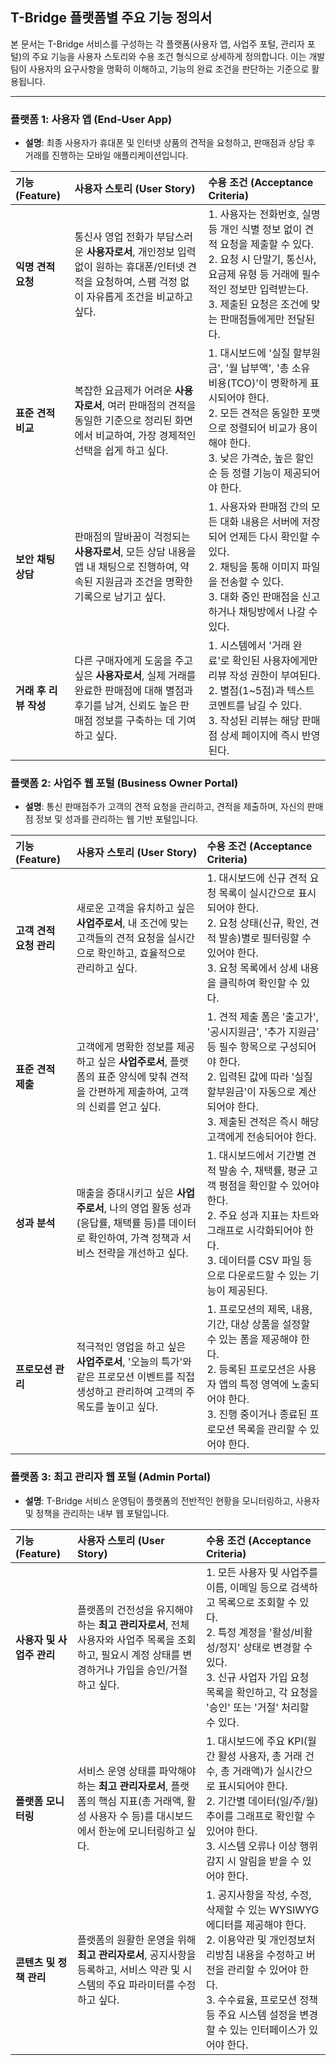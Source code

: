 ## T-Bridge 플랫폼별 주요 기능 정의서

본 문서는 T-Bridge 서비스를 구성하는 각 플랫폼(사용자 앱, 사업주 포털, 관리자 포털)의 주요 기능을 사용자 스토리와 수용 조건 형식으로 상세하게 정의합니다. 이는 개발팀이 사용자의 요구사항을 명확히 이해하고, 기능의 완료 조건을 판단하는 기준으로 활용됩니다.

---

### 플랫폼 1: 사용자 앱 (End-User App)
- **설명**: 최종 사용자가 휴대폰 및 인터넷 상품의 견적을 요청하고, 판매점과 상담 후 거래를 진행하는 모바일 애플리케이션입니다.

| 기능 (Feature)   | 사용자 스토리 (User Story)                                                                        | 수용 조건 (Acceptance Criteria)                                                                                                                 |
| :------------- | :------------------------------------------------------------------------------------------ | :------------------------------------------------------------------------------------------------------------------------------------------ |
| **익명 견적 요청**   | 통신사 영업 전화가 부담스러운 **사용자로서**, 개인정보 입력 없이 원하는 휴대폰/인터넷 견적을 요청하여, 스팸 걱정 없이 자유롭게 조건을 비교하고 싶다.     | 1. 사용자는 전화번호, 실명 등 개인 식별 정보 없이 견적 요청을 제출할 수 있다.<br>2. 요청 시 단말기, 통신사, 요금제 유형 등 거래에 필수적인 정보만 입력받는다.<br>3. 제출된 요청은 조건에 맞는 판매점들에게만 전달된다.        |
| **표준 견적 비교**   | 복잡한 요금제가 어려운 **사용자로서**, 여러 판매점의 견적을 동일한 기준으로 정리된 화면에서 비교하여, 가장 경제적인 선택을 쉽게 하고 싶다.           | 1. 대시보드에 '실질 할부원금', '월 납부액', '총 소유 비용(TCO)'이 명확하게 표시되어야 한다.<br>2. 모든 견적은 동일한 포맷으로 정렬되어 비교가 용이해야 한다.<br>3. 낮은 가격순, 높은 할인순 등 정렬 기능이 제공되어야 한다. |
| **보안 채팅 상담**   | 판매점의 말바꿈이 걱정되는 **사용자로서**, 모든 상담 내용을 앱 내 채팅으로 진행하여, 약속된 지원금과 조건을 명확한 기록으로 남기고 싶다.            | 1. 사용자와 판매점 간의 모든 대화 내용은 서버에 저장되어 언제든 다시 확인할 수 있다.<br>2. 채팅을 통해 이미지 파일을 전송할 수 있다.<br>3. 대화 중인 판매점을 신고하거나 채팅방에서 나갈 수 있다.                     |
| **거래 후 리뷰 작성** | 다른 구매자에게 도움을 주고 싶은 **사용자로서**, 실제 거래를 완료한 판매점에 대해 별점과 후기를 남겨, 신뢰도 높은 판매점 정보를 구축하는 데 기여하고 싶다. | 1. 시스템에서 '거래 완료'로 확인된 사용자에게만 리뷰 작성 권한이 부여된다.<br>2. 별점(1~5점)과 텍스트 코멘트를 남길 수 있다.<br>3. 작성된 리뷰는 해당 판매점 상세 페이지에 즉시 반영된다.                        |

### 플랫폼 2: 사업주 웹 포털 (Business Owner Portal)
- **설명**: 통신 판매점주가 고객의 견적 요청을 관리하고, 견적을 제출하며, 자신의 판매점 정보 및 성과를 관리하는 웹 기반 포털입니다.

| 기능 (Feature) | 사용자 스토리 (User Story) | 수용 조건 (Acceptance Criteria) |
| :--- | :--- | :--- |
| **고객 견적 요청 관리** | 새로운 고객을 유치하고 싶은 **사업주로서**, 내 조건에 맞는 고객들의 견적 요청을 실시간으로 확인하고, 효율적으로 관리하고 싶다. | 1. 대시보드에 신규 견적 요청 목록이 실시간으로 표시되어야 한다.<br>2. 요청 상태(신규, 확인, 견적 발송)별로 필터링할 수 있어야 한다.<br>3. 요청 목록에서 상세 내용을 클릭하여 확인할 수 있다. |
| **표준 견적 제출** | 고객에게 명확한 정보를 제공하고 싶은 **사업주로서**, 플랫폼의 표준 양식에 맞춰 견적을 간편하게 제출하여, 고객의 신뢰를 얻고 싶다. | 1. 견적 제출 폼은 '출고가', '공시지원금', '추가 지원금' 등 필수 항목으로 구성되어야 한다.<br>2. 입력된 값에 따라 '실질 할부원금'이 자동으로 계산되어야 한다.<br>3. 제출된 견적은 즉시 해당 고객에게 전송되어야 한다. |
| **성과 분석** | 매출을 증대시키고 싶은 **사업주로서**, 나의 영업 활동 성과(응답률, 채택률 등)를 데이터로 확인하여, 가격 정책과 서비스 전략을 개선하고 싶다. | 1. 대시보드에서 기간별 견적 발송 수, 채택률, 평균 고객 평점을 확인할 수 있어야 한다.<br>2. 주요 성과 지표는 차트와 그래프로 시각화되어야 한다.<br>3. 데이터를 CSV 파일 등으로 다운로드할 수 있는 기능이 제공된다. |
| **프로모션 관리** | 적극적인 영업을 하고 싶은 **사업주로서**, '오늘의 특가'와 같은 프로모션 이벤트를 직접 생성하고 관리하여 고객의 주목도를 높이고 싶다. | 1. 프로모션의 제목, 내용, 기간, 대상 상품을 설정할 수 있는 폼을 제공해야 한다.<br>2. 등록된 프로모션은 사용자 앱의 특정 영역에 노출되어야 한다.<br>3. 진행 중이거나 종료된 프로모션 목록을 관리할 수 있어야 한다. |

### 플랫폼 3: 최고 관리자 웹 포털 (Admin Portal)
- **설명**: T-Bridge 서비스 운영팀이 플랫폼의 전반적인 현황을 모니터링하고, 사용자 및 정책을 관리하는 내부 웹 포털입니다.

| 기능 (Feature) | 사용자 스토리 (User Story) | 수용 조건 (Acceptance Criteria) |
| :--- | :--- | :--- |
| **사용자 및 사업주 관리**| 플랫폼의 건전성을 유지해야 하는 **최고 관리자로서**, 전체 사용자와 사업주 목록을 조회하고, 필요시 계정 상태를 변경하거나 가입을 승인/거절하고 싶다. | 1. 모든 사용자 및 사업주를 이름, 이메일 등으로 검색하고 목록으로 조회할 수 있다.<br>2. 특정 계정을 '활성/비활성/정지' 상태로 변경할 수 있다.<br>3. 신규 사업자 가입 요청 목록을 확인하고, 각 요청을 '승인' 또는 '거절' 처리할 수 있다. |
| **플랫폼 모니터링**| 서비스 운영 상태를 파악해야 하는 **최고 관리자로서**, 플랫폼의 핵심 지표(총 거래액, 활성 사용자 수 등)를 대시보드에서 한눈에 모니터링하고 싶다. | 1. 대시보드에 주요 KPI(월간 활성 사용자, 총 거래 건수, 총 거래액)가 실시간으로 표시되어야 한다.<br>2. 기간별 데이터(일/주/월) 추이를 그래프로 확인할 수 있어야 한다.<br>3. 시스템 오류나 이상 행위 감지 시 알림을 받을 수 있어야 한다. |
| **콘텐츠 및 정책 관리**| 플랫폼의 원활한 운영을 위해 **최고 관리자로서**, 공지사항을 등록하고, 서비스 약관 및 시스템의 주요 파라미터를 수정하고 싶다. | 1. 공지사항을 작성, 수정, 삭제할 수 있는 WYSIWYG 에디터를 제공해야 한다.<br>2. 이용약관 및 개인정보처리방침 내용을 수정하고 버전을 관리할 수 있어야 한다.<br>3. 수수료율, 프로모션 정책 등 주요 시스템 설정을 변경할 수 있는 인터페이스가 있어야 한다. |